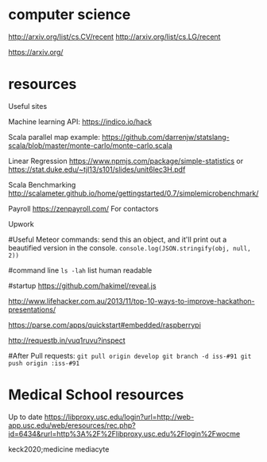 # computer science
http://arxiv.org/list/cs.CV/recent
http://arxiv.org/list/cs.LG/recent

https://arxiv.org/

# resources
Useful sites

Machine learning API:
https://indico.io/hack

Scala parallel map example:
https://github.com/darrenjw/statslang-scala/blob/master/monte-carlo/monte-carlo.scala

Linear Regression
https://www.npmjs.com/package/simple-statistics
or
https://stat.duke.edu/~tjl13/s101/slides/unit6lec3H.pdf

Scala Benchmarking
http://scalameter.github.io/home/gettingstarted/0.7/simplemicrobenchmark/


Payroll
https://zenpayroll.com/
For contactors



Upwork


#Useful Meteor commands:
send this an object, and it'll print out a beautified version in the console.
```console.log(JSON.stringify(obj, null, 2))```



#command line
```ls -lah``` list human readable


#startup
https://github.com/hakimel/reveal.js

http://www.lifehacker.com.au/2013/11/top-10-ways-to-improve-hackathon-presentations/

https://parse.com/apps/quickstart#embedded/raspberrypi

http://requestb.in/vuq1ruvu?inspect

#After Pull requests:
    ```
    git pull origin develop
    git branch -d iss-#91
    git push origin :iss-#91
    ```

# Medical School resources
Up to date
https://libproxy.usc.edu/login?url=http://web-app.usc.edu/web/eresources/rec.php?id=6434&rurl=http%3A%2F%2Flibproxy.usc.edu%2Flogin%2Fwocme

keck2020;medicine mediacyte 
